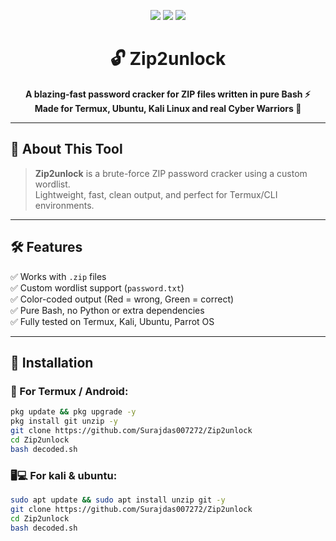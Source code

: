 <p align="center">
  <img src="https://img.shields.io/badge/Bash-Script-1f1f1f?style=for-the-badge&logo=gnu-bash&logoColor=white">
  <img src="https://img.shields.io/badge/Platform-Termux%20%7C%20Linux-black?style=for-the-badge">
  <img src="https://img.shields.io/badge/Status-Working-success?style=for-the-badge">
</p>

<h1 align="center">🔓 Zip2unlock</h1>

<p align="center"><b>A blazing-fast password cracker for ZIP files written in pure Bash ⚡<br>Made for Termux, Ubuntu, Kali Linux and real Cyber Warriors 🧠</b></p>

---

## 🧩 About This Tool

> **Zip2unlock** is a brute-force ZIP password cracker using a custom wordlist.  
> Lightweight, fast, clean output, and perfect for Termux/CLI environments.

---

## 🛠️ Features

✅  Works with `.zip` files  
✅  Custom wordlist support (`password.txt`)  
✅  Color-coded output (Red = wrong, Green = correct)  
✅  Pure Bash, no Python or extra dependencies  
✅  Fully tested on Termux, Kali, Ubuntu, Parrot OS

---

## 🚧 Installation

### 📲 For Termux / Android:

```bash
pkg update && pkg upgrade -y
pkg install git unzip -y
git clone https://github.com/Surajdas007272/Zip2unlock
cd Zip2unlock
bash decoded.sh
```

### 🖥️💻 For kali & ubuntu:

```bash
sudo apt update && sudo apt install unzip git -y
git clone https://github.com/Surajdas007272/Zip2unlock
cd Zip2unlock
bash decoded.sh
```
